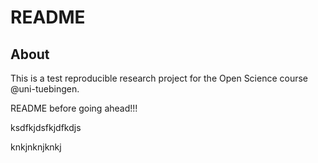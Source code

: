 README
======

## About

This is a test reproducible research project for the Open Science course @uni-tuebingen.

README before going ahead!!!


ksdfkjdsfkjdfkdjs

knkjnknjknkj